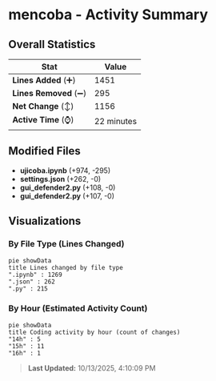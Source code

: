 # mencoba - Activity Summary 

## Overall Statistics

| Stat                   | Value                                                             |
| ---------------------- | ----------------------------------------------------------------- |
| **Lines Added** (➕)   | 1451                                          |
| **Lines Removed** (➖) | 295                                        |
| **Net Change** (↕)    | 1156                |
| **Active Time** (⌚)   | 22 minutes |


## Modified Files
- **ujicoba.ipynb** (+974, -295)
- **settings.json** (+262, -0)
- **gui_defender2.py** (+108, -0)
- **gui_defender2.py** (+107, -0)

## Visualizations

### By File Type (Lines Changed)

```mermaid
pie showData
title Lines changed by file type
".ipynb" : 1269
".json" : 262
".py" : 215
```

### By Hour (Estimated Activity Count)

```mermaid
pie showData
title Coding activity by hour (count of changes)
"14h" : 5
"15h" : 11
"16h" : 1
```


> **Last Updated:** 10/13/2025, 4:10:09 PM